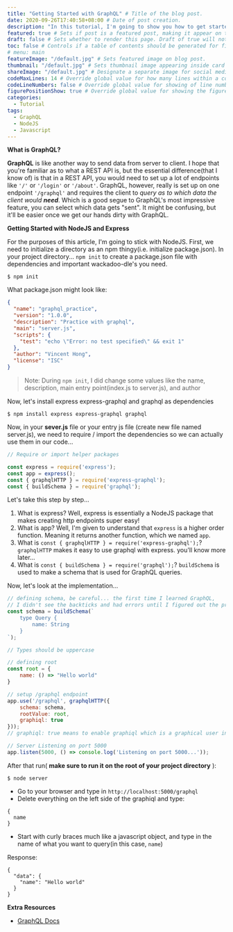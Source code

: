 ```yaml
---
title: "Getting Started with GraphQL" # Title of the blog post.
date: 2020-09-26T17:40:58+08:00 # Date of post creation.
description: "In this tutorial, I'm going to show you how to get started with GraphQL. GraphQL is an awesome technology that is faster compared to your typical REST API. I am going to be using NodeJS and Express to demonstrate the power of GraphQL." # Description used for search engine.
featured: true # Sets if post is a featured post, making it appear on the sidebar. A featured post won't be listed on the sidebar if it's the current page
draft: false # Sets whether to render this page. Draft of true will not be rendered.
toc: false # Controls if a table of contents should be generated for first-level links automatically.
# menu: main
featureImage: "/default.jpg" # Sets featured image on blog post.
thumbnail: "/default.jpg" # Sets thumbnail image appearing inside card on homepage.
shareImage: "/default.jpg" # Designate a separate image for social media sharing.
codeMaxLines: 14 # Override global value for how many lines within a code block before auto-collapsing.
codeLineNumbers: false # Override global value for showing of line numbers within code block.
figurePositionShow: true # Override global value for showing the figure label.
categories:
  - Tutorial
tags:
  - GraphQL
  - NodeJS
  - Javascript
---
```


**What is GraphQL?**

**GraphQL** is like another way to send data from server to client. I hope that you're familiar as to what a REST API is, but the essential difference(that I know of) is that in a REST API, you would need to set up a lot of endpoints like `'/'` or `'/login'` or `'/about'`. GraphQL, however, really is set up on one endpoint `'/graphql'` and requires the client to *query as to which data the client would **need***. Which is a good segue to GraphQL's most impressive feature, you can select which data gets "sent". It might be confusing, but it'll be easier once we get our hands dirty with GraphQL.

**Getting Started with NodeJS and Express**

For the purposes of this article, I'm going to stick with NodeJS. First, we need to initialize a directory as an npm thingy(i.e. initialize package.json). In your project directory... `npm init` to create a package.json file with dependencies and important wackadoo-dle's you need.

```shell
$ npm init
```

What package.json might look like:

```json
{
  "name": "graphql_practice",
  "version": "1.0.0",
  "description": "Practice with graphql",
  "main": "server.js",
  "scripts": {
    "test": "echo \"Error: no test specified\" && exit 1"
  },
  "author": "Vincent Hong",
  "license": "ISC"
}
```

> Note: During `npm init`, I did change some values like the name, description, main entry point(index.js to server.js), and author  

Now, let's install express express-graphql and graphql as dependencies
```shell
$ npm install express express-graphql graphql
```

Now, in your **sever.js** file or your entry js file (create new file named server.js), we need to require / import the dependencies so we can actually use them in our code...
```javascript
// Require or import helper packages

const express = require('express');
const app = express();
const { graphqlHTTP } = require('express-graphql');
const { buildSchema } = require('graphql');
```

Let's take this step by step...

1. What is express? Well, express is essentially a NodeJS package that makes creating http endpoints super easy!
2. What is app? Well, I'm given to understand that `express` is a higher order function. Meaning it returns another function, which we named `app`.
3. What is `const { graphqlHTTP } = require('express-graphql');`? `graphqlHTTP` makes it easy to use graphql with express. you'll know more later...
4. What is `const { buildSchema } = require('graphql');`? `buildSchema` is used to make a schema that is used for GraphQL queries.
   

Now, let's look at the implementation...
```javascript
// defining schema, be careful... the first time I learned GraphQL,
// I didn't see the backticks and had errors until I figured out the problem
const schema = buildSchema(`
    type Query {
        name: String
    }
`);

// Types should be uppercase

// defining root
const root = {
    name: () => "Hello world"
}

// setup /graphql endpoint
app.use('/graphql', graphqlHTTP({
    schema: schema,
    rootValue: root,
    graphiql: true
}));
// graphiql: true means to enable graphiql which is a graphical user interface for querying graphql stuff...

// Server Listening on port 5000
app.listen(5000, () => console.log('Listening on port 5000...'));

```

After that run( **make sure to run it on the root of your project directory** ):
```shell
$ node server
```

- Go to your browser and type in `http://localhost:5000/graphql`
- Delete everything on the left side of the graphiql and type:
```
{
  name
}
```
- Start with curly braces much like a javascript object, and type in the name of what you want to query(in this case, `name`)

Response:
```
{
  "data": {
    "name": "Hello world"
  }
}
```

**Extra Resources**
- [GraphQL Docs](https://graphql.org/graphql-js/running-an-express-graphql-server/)
